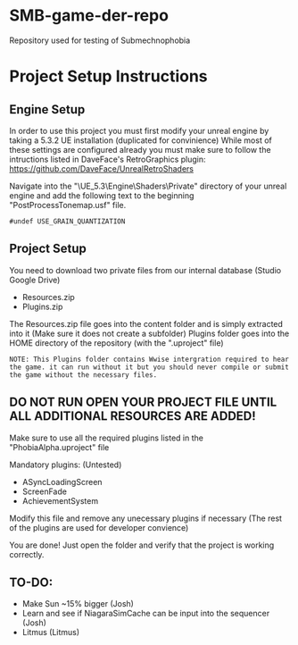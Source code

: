 # SMB-game-der-repo
 Repository used for testing of Submechnophobia

# Project Setup Instructions

## Engine Setup

In order to use this project you must first modify your unreal engine by taking a 5.3.2 UE installation (duplicated for convinience) While most of these settings are configured already you must make sure to follow the intructions listed in DaveFace's RetroGraphics plugin: https://github.com/DaveFace/UnrealRetroShaders

Navigate into the "\UE_5.3\Engine\Shaders\Private" directory of your unreal engine and add the following text to the beginning "PostProcessTonemap.usf" file.

`#undef USE_GRAIN_QUANTIZATION`

## Project Setup

You need to download two private files from our internal database (Studio Google Drive)

- Resources.zip
- Plugins.zip

The Resources.zip file goes into the content folder and is simply extracted into it (Make sure it does not create a subfolder)
Plugins folder goes into the HOME directory of the repository (with the ".uproject" file)

`NOTE: This Plugins folder contains Wwise intergration required to hear the game. it can run without it but you should never compile or submit the game without the necessary files.`

## DO NOT RUN OPEN YOUR PROJECT FILE UNTIL ALL ADDITIONAL RESOURCES ARE ADDED!



Make sure to use all the required plugins listed in the "PhobiaAlpha.uproject" file 

Mandatory plugins: (Untested)

- ASyncLoadingScreen
- ScreenFade
- AchievementSystem

Modify this file and remove any unecessary plugins if necessary (The rest of the plugins are used for developer convience)

You are done! Just open the folder and verify that the project is working correctly.


## TO-DO:

- Make Sun ~15% bigger (Josh)
- Learn and see if NiagaraSimCache can be input into the sequencer (Josh)
- Litmus (Litmus)